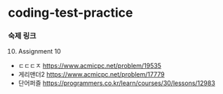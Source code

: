 # coding-test-practice

### 숙제 링크 <br>

10. Assignment 10
* ㄷㄷㄷㅈ https://www.acmicpc.net/problem/19535
* 게리맨더2 https://www.acmicpc.net/problem/17779
* 단어퍼즐 https://programmers.co.kr/learn/courses/30/lessons/12983

